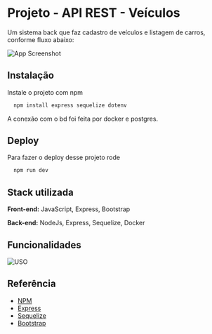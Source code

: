 

# Projeto - API REST - Veículos


Um sistema back que faz cadastro de veículos e listagem de carros, conforme fluxo abaixo:







![App Screenshot](https://codandoaos30.com.br/wp-content/uploads/2022/10/Screenshot_819.png)


## Instalação

Instale o projeto com npm

```bash
  npm install express sequelize dotenv 
```
A conexão com o bd foi feita por docker e postgres.
## Deploy

Para fazer o deploy desse projeto rode

```bash
  npm run dev
```


## Stack utilizada

**Front-end:** JavaScript, Express, Bootstrap

**Back-end:** NodeJs, Express, Sequelize, Docker


## Funcionalidades

![USO](https://codandoaos30.com.br/wp-content/uploads/2022/10/API_Vehicles.gif)



## Referência

 - [NPM](https://www.npmjs.com/)
 - [Express](https://expressjs.com/pt-br/)
 - [Sequelize](https://sequelize.org/)
 - [Bootstrap](https://getbootstrap.com/)

